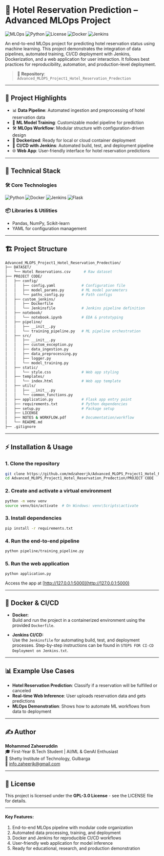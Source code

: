 # 🏨 Hotel Reservation Prediction – Advanced MLOps Project

![MLOps](https://img.shields.io/badge/MLOps-CI%2FCD-blue)
![Python](https://img.shields.io/badge/Python-3.10%2B-brightgreen)
![License](https://img.shields.io/badge/License-GPL--3.0-orange)
![Docker](https://img.shields.io/badge/Docker-Ready-blue)
![Jenkins](https://img.shields.io/badge/Jenkins-CI%2FCD-success)

An end-to-end MLOps project for predicting hotel reservation status using machine learning. This project demonstrates the integration of data pipelines, automated training, CI/CD deployment with Jenkins, Dockerization, and a web application for user interaction. It follows best practices for reproducibility, automation, and production-level deployment.

> 📁 **Repository**: `Advanced_MLOPS_Project1_Hotel_Reservation_Predection`

---

## 🚀 Project Highlights

- 📊 **Data Pipeline**: Automated ingestion and preprocessing of hotel reservation data
- 🤖 **ML Model Training**: Customizable model pipeline for prediction
- 🛠️ **MLOps Workflow**: Modular structure with configuration-driven design
- 🐳 **Dockerized**: Ready for local or cloud container deployment
- 🔄 **CI/CD with Jenkins**: Automated build, test, and deployment pipeline
- 🌐 **Web App**: User-friendly interface for hotel reservation predictions

---

## 🧠 Technical Stack

### 🛠️ Core Technologies
![Python](https://img.shields.io/badge/Python-3.10%2B-brightgreen)
![Docker](https://img.shields.io/badge/Docker-Ready-blue)
![Jenkins](https://img.shields.io/badge/Jenkins-CI%2FCD-success)
![Flask](https://img.shields.io/badge/Flask-WebApp-lightgrey)

### 📦 Libraries & Utilities
- Pandas, NumPy, Scikit-learn
- YAML for configuration management

---

## 🏗️ Project Structure

```bash
Advanced_MLOPS_Project1_Hotel_Reservation_Predection/
├── DATASET/
│   └── Hotel Reservations.csv      # Raw dataset
├── PROJECT CODE/
│   ├── config/
│   │   ├── config.yaml            # Configuration file
│   │   ├── model_params.py        # ML model parameters
│   │   └── paths_config.py        # Path configs
│   ├── custom_jenkins/
│   │   ├── Dockerfile
│   │   └── Jenkinsfile            # Jenkins pipeline definition
│   ├── notebook/
│   │   └── notebook.ipynb         # EDA & prototyping
│   ├── pipeline/
│   │   ├── __init__.py
│   │   └── training_pipeline.py   # ML pipeline orchestration
│   ├── src/
│   │   ├── __init__.py
│   │   ├── custom_exception.py
│   │   ├── data_ingestion.py
│   │   ├── data_preprocessing.py
│   │   ├── logger.py
│   │   └── model_training.py
│   ├── static/
│   │   └── style.css              # Web app styling
│   ├── templates/
│   │   └── index.html             # Web app template
│   ├── utils/
│   │   ├── __init__.py
│   │   └── common_functions.py
│   ├── application.py             # Flask app entry point
│   ├── requirements.txt           # Python dependencies
│   ├── setup.py                   # Package setup
│   ├── LICENSE
│   ├── NOTES & WORKFLOW.pdf       # Documentation/workflow
│   └── README.md
├── .gitignore
```

---

## ⚡ Installation & Usage

### 1. Clone the repository
```bash
git clone https://github.com/mdzaheerjk/Advanced_MLOPS_Project1_Hotel_Reservation_Predection.git
cd Advanced_MLOPS_Project1_Hotel_Reservation_Predection/PROJECT CODE
```

### 2. Create and activate a virtual environment
```bash
python -m venv venv
source venv/bin/activate  # On Windows: venv\Scripts\activate
```

### 3. Install dependencies
```bash
pip install -r requirements.txt
```

### 4. Run the end-to-end pipeline
```bash
python pipeline/training_pipeline.py
```

### 5. Run the web application
```bash
python application.py
```
Access the app at [http://127.0.0.1:5000](http://127.0.0.1:5000)

---

## 🐳 Docker & CI/CD

- **Docker:**  
  Build and run the project in a containerized environment using the provided `Dockerfile`.

- **Jenkins CI/CD:**  
  Use the `Jenkinsfile` for automating build, test, and deployment processes. Step-by-step instructions can be found in `STEPS FOR CI-CD Deployment on Jenkins.txt`.

---

## 📊 Example Use Cases

- **Hotel Reservation Prediction**: Classify if a reservation will be fulfilled or canceled
- **Real-time Web Inference**: User uploads reservation data and gets predictions
- **MLOps Demonstration**: Shows how to automate ML workflows from data to deployment

---

## ✍️ Author

**Mohammed Zaheeruddin**  
🎓 First-Year B.Tech Student | AI/ML & GenAI Enthusiast  
🏫 Shetty Institute of Technology, Gulbarga  
📧 info.zaheerjk@gmail.com

---

## 📜 License

This project is licensed under the **GPL-3.0 License** - see the LICENSE file for details.

---

#### Key Features:
1. End-to-end MLOps pipeline with modular code organization
2. Automated data processing, training, and deployment
3. Docker and Jenkins for reproducible CI/CD workflows
4. User-friendly web application for model inference
5. Ready for educational, research, and production demonstration
